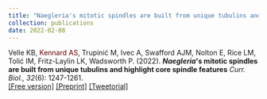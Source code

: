 ```yaml
---
title: "Naegleria's mitotic spindles are built from unique tubulins and highlight core spindle features"
collection: publications
date: 2022-02-08
---
```

Velle KB, <span style="color: #660000;">Kennard AS</span>,
Trupinić M, Ivec A, Swafford AJM, Nolton E, Rice LM, Tolić IM,
Fritz-Laylin LK, Wadsworth P. (2022).
<b><i>Naegleria</i>'s mitotic spindles are built from unique tubulins and 
highlight core spindle features</b>
<i>Curr. Biol., 32</i>(6): 1247-1261. <br>
[\[Free version\]](https://www.sciencedirect.com/science/article/pii/S0960982222000458) [\[Preprint\]](https://www.biorxiv.org/content/10.1101/2021.02.23.432318v1) [\[Tweetorial\]](https://twitter.com/KatrinaVelle/status/1491197830354341892) 
